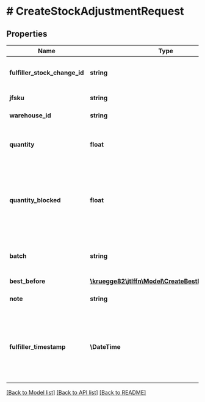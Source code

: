 # # CreateStockAdjustmentRequest

## Properties

Name | Type | Description | Notes
------------ | ------------- | ------------- | -------------
**fulfiller_stock_change_id** | **string** | The stock change id of the fulfiller | [optional]
**jfsku** | **string** | Product identifer |
**warehouse_id** | **string** | Warehouse identifier |
**quantity** | **float** | This quantity is available for shipment | [optional]
**quantity_blocked** | **float** | This quantity exists in the warehouse but is not available for shipment yet | [optional]
**batch** | **string** | The product batch of the stock adjustment | [optional]
**best_before** | [**\kruegge82\jtlffn\Model\CreateBestBeforeRequest**](CreateBestBeforeRequest.md) |  | [optional]
**note** | **string** | Note of that stock adjustment | [optional]
**fulfiller_timestamp** | **\DateTime** | Internal timestamp of the fulfiller when he has performed that stock adjustment |

[[Back to Model list]](../../README.md#models) [[Back to API list]](../../README.md#endpoints) [[Back to README]](../../README.md)
